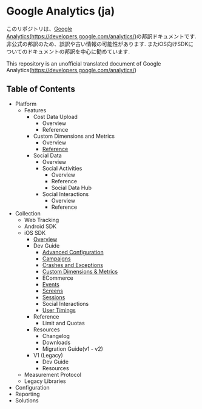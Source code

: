 Google Analytics (ja)
===================

このリポジトリは、[Google Analytics(https://developers.google.com/analytics/)](https://developers.google.com/analytics/)の邦訳ドキュメントです.
非公式の邦訳のため、誤訳や古い情報の可能性があります.
またiOS向けSDKについてのドキュメントの邦訳を中心に勧めています.

This repository is an unofficial translated document of Google Analytics(https://developers.google.com/analytics/)

## Table of Contents

- Platform
    - Features
        - Cost Data Upload
            - Overview
            - Reference
        - Custom Dimensions and Metrics
            - Overview
            - [Reference](/Platform/Features/CustomDimensionsAndMetrics/reference.md)
        - Social Data
            - Overview
            - Social Activities
                - Overview
                - Reference
                - Social Data Hub
            - Social Interactions
                - Overview
                - Reference
- Collection
    - Web Tracking
    - Android SDK
    - iOS SDK
        - [Overview](/Collection/iOSSDK/overview.md)
        - Dev Guide
            - [Advanced Configuration](/Collection/iOSSDK/DevGuide/AdvancedConfiguration.md)
            - [Campaigns](/Collection/iOSSDK/DevGuide/CampaignTracking.md)
            - [Crashes and Exceptions](/Collection/iOSSDK/DevGuide/CrashesAndExceptions.md)
            - [Custom Dimensions & Metrics](/Collection/iOSSDK/DevGuide/CustomDimensionsAndMetrics.md)
            - ECommerce
            - [Events](/Collection/iOSSDK/DevGuide/EventTracking.md)
            - [Screens](/Collection/iOSSDK/DevGuide/Screens.md)
            - [Sessions](/Collection/iOSSDK/DevGuide/Sessions.md)
            - Social Interactions
            - [User Timings](/Collection/iOSSDK/DevGuide/UserTimings.md)
        - Reference
            - Limit and Quotas
        - Resources
            - Changelog
            - Downloads
            - Migration Guide(v1 - v2)
        - V1 (Legacy)
            - Dev Guide
            - Resources
    - Measurement Protocol
    - Legacy Libraries
- Configuration
- Reporting
- Solutions
